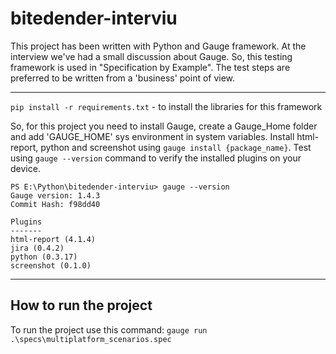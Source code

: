 # bitedender-interviu

This project has been written with Python and Gauge framework. At the interview we've had a small discussion about 
Gauge. So, this testing framework is used in "Specification by Example". The test steps are preferred to be written 
from a 'business' point of view. 

---
`pip install -r requirements.txt` - to install the libraries for this framework

So, for this project you need to install Gauge, create a Gauge_Home folder and add 'GAUGE_HOME' sys environment in 
system variables. Install html-report, python and screenshot using `gauge install {package_name}`. Test using 
`gauge --version` command to verify the installed plugins on your device.
```commandline
PS E:\Python\bitedender-interviu> gauge --version
Gauge version: 1.4.3
Commit Hash: f98dd40

Plugins
-------
html-report (4.1.4)
jira (0.4.2)
python (0.3.17)
screenshot (0.1.0)
```
---
How to run the project
---
To run the project use this command: `gauge run .\specs\multiplatform_scenarios.spec`